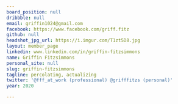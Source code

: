 ```yaml
---
board_position: null
dribbble: null
email: griffin1024@gmail.com
facebook: https://www.facebook.com/griff.fitz
github: null
headshot_jpg_url: https://i.imgur.com/T1zt5D8.jpg
layout: member_page
linkedin: www.linkedin.com/in/griffin-fitzsimmons
name: Griffin Fitzsimmons
personal_site: null
slug: griffin-fitzsimmons
tagline: percolating, actualizing
twitter: '@fff_at_work (professional) @grifffitzs (personal)'
year: 2020

---
```

